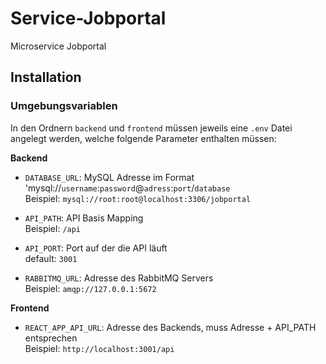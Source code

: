 # Service-Jobportal
Microservice Jobportal

## Installation

### Umgebungsvariablen

In den Ordnern `backend` und `frontend` müssen jeweils eine `.env` Datei angelegt werden, welche folgende Parameter enthalten müssen:

**Backend**

* `DATABASE_URL`: MySQL Adresse im Format  'mysql://`username`:`password`@`adress`:`port`/`database` <br>
Beispiel: `mysql://root:root@localhost:3306/jobportal`

* `API_PATH`: API Basis Mapping <br>
Beispiel: `/api`

* `API_PORT`: Port auf der die API läuft <br>
default: `3001`

* `RABBITMQ_URL`: Adresse des RabbitMQ Servers <br>
Beispiel: `amqp://127.0.0.1:5672`


**Frontend**

* `REACT_APP_API_URL`: Adresse des Backends, muss Adresse + API_PATH entsprechen <br>
Beispiel: `http://localhost:3001/api`